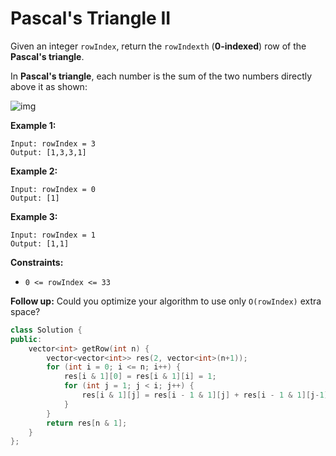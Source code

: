 # Pascal's Triangle II

Given an integer `rowIndex`, return the `rowIndexth` (**0-indexed**) row of the **Pascal's triangle**.

In **Pascal's triangle**, each number is the sum of the two numbers directly above it as shown:

![img](https://upload.wikimedia.org/wikipedia/commons/0/0d/PascalTriangleAnimated2.gif)

 

**Example 1:**

```
Input: rowIndex = 3
Output: [1,3,3,1]
```

**Example 2:**

```
Input: rowIndex = 0
Output: [1]
```

**Example 3:**

```
Input: rowIndex = 1
Output: [1,1]
```

 

**Constraints:**

- `0 <= rowIndex <= 33`

 

**Follow up:** Could you optimize your algorithm to use only `O(rowIndex)` extra space?

```c++
class Solution {
public:
    vector<int> getRow(int n) {
        vector<vector<int>> res(2, vector<int>(n+1));
        for (int i = 0; i <= n; i++) {
            res[i & 1][0] = res[i & 1][i] = 1;
            for (int j = 1; j < i; j++) {
                res[i & 1][j] = res[i - 1 & 1][j] + res[i - 1 & 1][j-1];
            }
        }
        return res[n & 1];
    }
};
```

